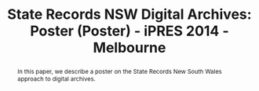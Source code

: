 ---
abstract: In this paper, we describe a poster on the State Records New South Wales
  approach to digital archives.
creators:
- Lehane, Richard
- Archer, Danny
- Findlay, Cassie
date: null
document_url: https://services.phaidra.univie.ac.at/api/object/o:378697/download
grand_parent: iPRES
institutions: []
keywords:
- recordkeeping
- archives
- state records new south wales
landing_page_url: https://phaidra.univie.ac.at/o:378697
language: eng
layout: publication
license: CC BY-NC-SA 3.0 AT
notes_url: null
parent: iPRES 2014
presentation_url: null
size: 61030
source_name: iPRES
title: 'State Records NSW Digital Archives: Poster (Poster) - iPRES 2014 - Melbourne'
type: poster
year: 2014
---
